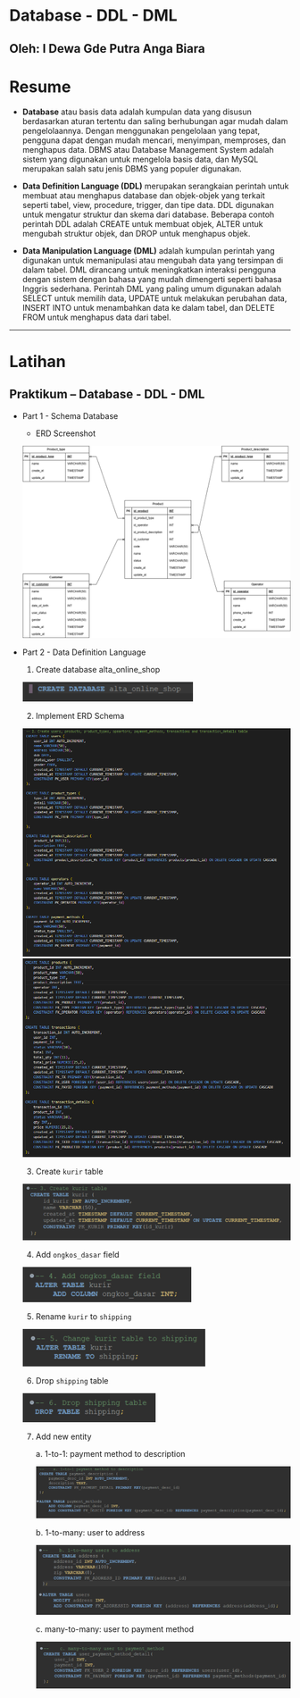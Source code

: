 # **Database - DDL - DML**
## Oleh: I Dewa Gde Putra Anga Biara

# Resume

* **Database** atau basis data adalah kumpulan data yang disusun berdasarkan aturan tertentu dan saling berhubungan agar mudah dalam pengelolaannya. Dengan menggunakan pengelolaan yang tepat, pengguna dapat dengan mudah mencari, menyimpan, memproses, dan menghapus data. DBMS atau Database Management System adalah sistem yang digunakan untuk mengelola basis data, dan MySQL merupakan salah satu jenis DBMS yang populer digunakan.

* **Data Definition Language (DDL)** merupakan serangkaian perintah untuk membuat atau menghapus database dan objek-objek yang terkait seperti tabel, view, procedure, trigger, dan tipe data. DDL digunakan untuk mengatur struktur dan skema dari database. Beberapa contoh perintah DDL adalah CREATE untuk membuat objek, ALTER untuk mengubah struktur objek, dan DROP untuk menghapus objek.

* **Data Manipulation Language (DML)** adalah kumpulan perintah yang digunakan untuk memanipulasi atau mengubah data yang tersimpan di dalam tabel. DML dirancang untuk meningkatkan interaksi pengguna dengan sistem dengan bahasa yang mudah dimengerti seperti bahasa Inggris sederhana. Perintah DML yang paling umum digunakan adalah SELECT untuk memilih data, UPDATE untuk melakukan perubahan data, INSERT INTO untuk menambahkan data ke dalam tabel, dan DELETE FROM untuk menghapus data dari tabel.

 ---

# Latihan

## Praktikum – Database - DDL - DML

- Part 1 - Schema Database

  - ERD Screenshot

  ![ERD](/14_Database%20-%20DDL%20-%20DML/praktikum/ERD.drawio.png)

- Part 2 - Data Definition Language
  1. Create database alta_online_shop
     
    ![1](/14_Database%20-%20DDL%20-%20DML/screenshots/1_create_database.png)

  2. Implement ERD Schema
     
    ![2](/14_Database%20-%20DDL%20-%20DML/screenshots/2_Implementasi%20ERD_1.png)
    ![2](/14_Database%20-%20DDL%20-%20DML/screenshots/2_Implementasi%20ERD_2.png)

  3. Create `kurir` table

    ![3](/14_Database%20-%20DDL%20-%20DML/screenshots/3_Buat%20tabel%20kurir.png)


  4. Add `ongkos_dasar` field

    ![4](/14_Database%20-%20DDL%20-%20DML/screenshots/4_Tambah%20field%20ongkos%20dasar.png)

  5. Rename `kurir` to `shipping`

    ![5](/14_Database%20-%20DDL%20-%20DML/screenshots/5_Ganti%20nama%20tabel%20kurir%20menjadi%20shipping.png)

  6. Drop `shipping` table

    ![6](/14_Database%20-%20DDL%20-%20DML/screenshots/6_Hapus%20tabel%20shipping.png)

  7. Add new entity

     a. 1-to-1: payment method to description 
        
        ![7a](/14_Database%20-%20DDL%20-%20DML/screenshots/7_1-to-1.png)

     b. 1-to-many: user to address

        ![7b](/14_Database%20-%20DDL%20-%20DML/screenshots/7_1-to-many.png)

     c. many-to-many: user to payment method

        ![7c](/14_Database%20-%20DDL%20-%20DML/screenshots/7_many-to-many.png)